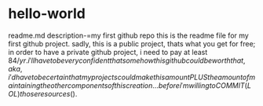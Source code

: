 hello-world
===========


readme.md description-=my first github repo
this is the readme file for my first github project. sadly, this is a public project, thats what you get for free; in order to have a private github project, i need to pay at least $84/yr. i'll have to be very confident that somehow this github could be worth that, aka, i'd have to be certain that my projects could make this amount PLUS the amount of maintaining the other components of this creation... before i'm willing to COMMIT (LOL) those resources($).

